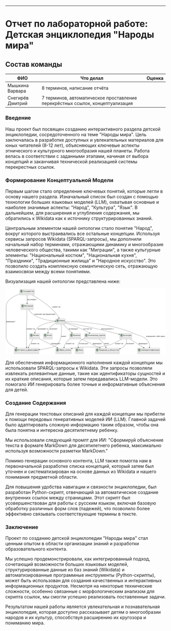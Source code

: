 -----

# Отчет по лабораторной работе: Детская энциклопедия "Народы мира"

## Состав команды

| ФИО              | Что делал                                                                     | Оценка |
| ---------------- | ----------------------------------------------------------------------------- | ------ |
| Мышкина Варвара  | 8 терминов, написание отчёта                                                  |        |
| Снегирёв Дмитрий | 7 терминов, автоматическое проставление перекрёстных ссылок, концептуализация |        |


### Введение

Наш проект был посвящен созданию интерактивного раздела детской энциклопедии, сосредоточенного на теме "Народы мира". Цель заключалась в разработке доступных и увлекательных материалов для юных читателей (8-12 лет), объясняющих ключевые аспекты этнического и культурного многообразия нашей планеты. Работа велась в соответствии с заданными этапами, начиная от выбора концепций и заканчивая технической реализацией системы перекрестных ссылок.

### Формирование Концептуальной Модели

Первым шагом стало определение ключевых понятий, которые легли в основу нашего раздела. Изначальный список был создан с помощью технологии больших языковых моделей (LLM), охватывая основные и наиболее значимые аспекты: "Народ", "Культура", "Язык". В дальнейшем, для расширения и углубления содержания, мы обратились к Wikidata как к источнику структурированных знаний.

Центральным элементом нашей онтологии стало понятие "Народ", вокруг которого выстраивались все остальные концепции. Используя сервисы запросов Wikidata (SPARQL-запросы), мы дополнили начальный набор терминами, отражающими динамику и многообразие человеческого общества, такими как "Миграции", а также культурные элементы: "Национальный костюм", "Национальная кухня", "Праздники", "Традиционные жилища" и "Народное искусство". Это позволило создать комплексную семантическую сеть, отражающую взаимосвязи между всеми понятиями.

Визуализация нашей онтологии представлена ниже:

![Ontology](ontology.png)

Для обеспечения информационного наполнения каждой концепции мы использовали SPARQL-запросы к Wikidata. Эти запросы позволяли извлекать релевантные данные, такие как идентификаторы сущностей и их краткие описания, которые затем передавались LLM-модели. Это помогало ИИ генерировать более точные и информативные объяснения для детей.

### Создание Содержания

Для генерации текстовых описаний для каждой концепции мы прибегли к помощи передовых генеративных моделей ИИ (LLM). Главной задачей было адаптировать сложную информацию таким образом, чтобы она была понятна и интересна десятилетнему ребенку.

Мы использовали следующий промпт для ИИ:
"Сформируй объяснение текста в формате MarkDown для десятилетнего ребенка, максимально используя возможности разметки MarkDown."

Помимо генерации основного контента, LLM также помогла нам в первоначальной разработке списка концепций, который затем был уточнен и систематизирован на основе данных из Wikidata и нашего понимания предметной области.

Для повышения удобства навигации и связности энциклопедии, был разработан Python-скрипт, отвечающий за автоматическое создание внутренних ссылок между страницами. Этот скрипт был усовершенствован для работы с русским языком, включая базовую обработку различных форм слов (падежей), что позволило более эффективно связывать соответствующие термины в тексте.

### Заключение

Проект по созданию детской энциклопедии "Народы мира" стал ценным опытом в области организации знаний и разработки образовательного контента.

Мы успешно продемонстрировали, как интегрированный подход, сочетающий возможности больших языковых моделей, структурированные данные из баз знаний (Wikidata) и автоматизированные программные инструменты (Python-скрипты), может быть использован для создания качественных и интерактивных информационных продуктов. Несмотря на некоторые технические сложности, особенно связанные с морфологическим анализом для скрипта ссылок, мы смогли успешно реализовать поставленные задачи.

Результатом нашей работы является увлекательная и познавательная энциклопедия, которая доступно рассказывает детям о многообразии народов и их культур, способствуя расширению их кругозора и пониманию мира.